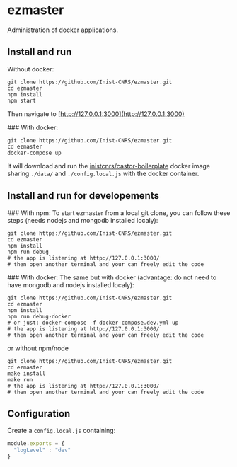 # ezmaster

Administration of docker applications.

## Install and run

Without docker:

```shell
git clone https://github.com/Inist-CNRS/ezmaster.git
cd ezmaster
npm install
npm start
```

Then navigate to [http://127.0.0.1:3000](http://127.0.0.1:3000)

### With docker:
```shell
git clone https://github.com/Inist-CNRS/ezmaster.git
cd ezmaster
docker-compose up
```

It will download and run the [inistcnrs/castor-boilerplate](https://hub.docker.com/r/inistcnrs/castor-boilerplate/) docker image sharing ``./data/`` and ``./config.local.js`` with the docker container.

## Install and run for developements

### With npm:
To start ezmaster from a local git clone, you can follow these steps (needs nodejs and mongodb installed localy):
```shell
git clone https://github.com/Inist-CNRS/ezmaster.git
cd ezmaster
npm install
npm run debug
# the app is listening at http://127.0.0.1:3000/
# then open another terminal and your can freely edit the code
```

### With docker:
The same but with docker (advantage: do not need to have mongodb and nodejs installed localy):
```shell
git clone https://github.com/Inist-CNRS/ezmaster.git
cd ezmaster
npm install
npm run debug-docker
# or just: docker-compose -f docker-compose.dev.yml up
# the app is listening at http://127.0.0.1:3000/
# then open another terminal and your can freely edit the code
```

or without npm/node
```shell
git clone https://github.com/Inist-CNRS/ezmaster.git
cd ezmaster
make install
make run
# the app is listening at http://127.0.0.1:3000/
# then open another terminal and your can freely edit the code
```

## Configuration

Create a ``config.local.js`` containing:

```javascript
module.exports = {
  "logLevel" : "dev"
}
```


